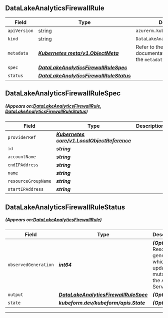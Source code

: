 ## DataLakeAnalyticsFirewallRule
| Field | Type | Description |
| ------ | ----- | ----------- |
| `apiVersion` | string | `azurerm.kubeform.com/v1alpha1` |
|    `kind` | string | `DataLakeAnalyticsFirewallRule` |
| `metadata` | ***[Kubernetes meta/v1.ObjectMeta](https://kubernetes.io/docs/reference/generated/kubernetes-api/v1.13/#objectmeta-v1-meta)***|Refer to the Kubernetes API documentation for the fields of the `metadata` field.|
| `spec` | ***[DataLakeAnalyticsFirewallRuleSpec](#DataLakeAnalyticsFirewallRuleSpec)***||
| `status` | ***[DataLakeAnalyticsFirewallRuleStatus](#DataLakeAnalyticsFirewallRuleStatus)***||
## DataLakeAnalyticsFirewallRuleSpec
##### (Appears on:[DataLakeAnalyticsFirewallRule](#DataLakeAnalyticsFirewallRule), [DataLakeAnalyticsFirewallRuleStatus](#DataLakeAnalyticsFirewallRuleStatus))
| Field | Type | Description |
| ------ | ----- | ----------- |
| `providerRef` | ***[Kubernetes core/v1.LocalObjectReference](https://kubernetes.io/docs/reference/generated/kubernetes-api/v1.13/#localobjectreference-v1-core)***||
| `id` | ***string***||
| `accountName` | ***string***||
| `endIPAddress` | ***string***||
| `name` | ***string***||
| `resourceGroupName` | ***string***||
| `startIPAddress` | ***string***||
## DataLakeAnalyticsFirewallRuleStatus
##### (Appears on:[DataLakeAnalyticsFirewallRule](#DataLakeAnalyticsFirewallRule))
| Field | Type | Description |
| ------ | ----- | ----------- |
| `observedGeneration` | ***int64***| ***(Optional)*** Resource generation, which is updated on mutation by the API Server.|
| `output` | ***[DataLakeAnalyticsFirewallRuleSpec](#DataLakeAnalyticsFirewallRuleSpec)***| ***(Optional)*** |
| `state` | ***kubeform.dev/kubeform/apis.State***| ***(Optional)*** |
---
